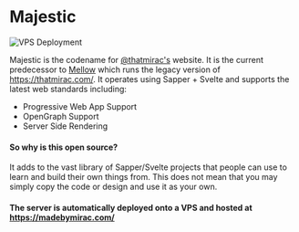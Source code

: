 # Majestic
![VPS Deployment](https://github.com/Renaitare/Majestic/workflows/VPS%20Deployment/badge.svg)

Majestic is the codename for [@thatmirac's](https://twitter.com/thatmirac) website.
It is the current predecessor to [Mellow](https://github.com/Renaitare/Mellow) which runs the legacy version of https://thatmirac.com/.
It operates using Sapper + Svelte and supports the latest web standards including:
- Progressive Web App Support
- OpenGraph Support
- Server Side Rendering

#### So why is this open source?
It adds to the vast library of Sapper/Svelte projects that people can use to learn and build their own things from.
This does not mean that you may simply copy the code or design and use it as your own.

#### The server is automatically deployed onto a VPS and hosted at https://madebymirac.com/
